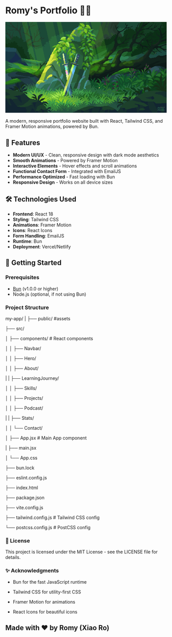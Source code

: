 # Romy's Portfolio 👩‍💻

![Portfolio Screenshot](./public/background.gif) 

A modern, responsive portfolio website built with React, Tailwind CSS, and Framer Motion animations, powered by Bun.

## 🌟 Features

- **Modern UI/UX** - Clean, responsive design with dark mode aesthetics
- **Smooth Animations** - Powered by Framer Motion
- **Interactive Elements** - Hover effects and scroll animations
- **Functional Contact Form** - Integrated with EmailJS
- **Performance Optimized** - Fast loading with Bun
- **Responsive Design** - Works on all device sizes

## 🛠 Technologies Used

- **Frontend**: React 18
- **Styling**: Tailwind CSS
- **Animations**: Framer Motion
- **Icons**: React Icons
- **Form Handling**: EmailJS
- **Runtime**: Bun
- **Deployment**: Vercel/Netlify

## 🚀 Getting Started

### Prerequisites
- [Bun](https://bun.sh/) (v1.0.0 or higher)
- Node.js (optional, if not using Bun)

###  Project Structure
my-app/
|
├── public/               #assets

├── src/

│   ├── components/       # React components

│   │   ├── Navbar/

│   │   ├── Hero/

│   │   ├── About/

|   |   ├── LearningJourney/

│   │   ├── Skills/

│   │   ├── Projects/

│   │   ├── Podcast/

|   |   ├── Stats/

│   │   └── Contact/

│   ├── App.jsx           # Main App component

|   ├── main.jsx

│   └── App.css        

├── bun.lock          

├── eslint.config.js

├── index.html

├── package.json

├── vite.config.js

├── tailwind.config.js    # Tailwind CSS config

└── postcss.config.js     # PostCSS config

### 📄 License
This project is licensed under the MIT License - see the LICENSE file for details.

### ✨ Acknowledgments

- Bun for the fast JavaScript runtime

- Tailwind CSS for utility-first CSS

- Framer Motion for animations

- React Icons for beautiful icons

## Made with ❤️ by Romy (Xiao Ro) 
